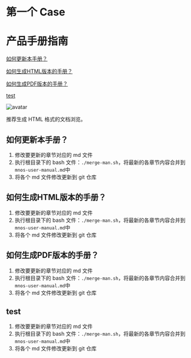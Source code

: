 # 第一个 Case

# 产品手册指南

[如何更新本手册？](#如何更新本手册？)

[如何生成HTML版本的手册？](#如何生成HTML版本的手册？)

[如何生成PDF版本的手册？](#如何生成PDF版本的手册？)

[test](#test)


![avatar](./1.jpeg)

推荐生成 HTML 格式的文档浏览。

## 如何更新本手册？

1. 修改要更新的章节对应的 md 文件
2. 执行根目录下的 bash 文件：`./merge-man.sh`，将最新的各章节内容合并到`mnos-user-manual.md`中
3. 将各个 md 文件修改更新到 git 仓库

## 如何生成HTML版本的手册？

1. 修改要更新的章节对应的 md 文件
2. 执行根目录下的 bash 文件：`./merge-man.sh`，将最新的各章节内容合并到`mnos-user-manual.md`中
3. 将各个 md 文件修改更新到 git 仓库


## 如何生成PDF版本的手册？

1. 修改要更新的章节对应的 md 文件
2. 执行根目录下的 bash 文件：`./merge-man.sh`，将最新的各章节内容合并到`mnos-user-manual.md`中
3. 将各个 md 文件修改更新到 git 仓库

## test

1. 修改要更新的章节对应的 md 文件
2. 执行根目录下的 bash 文件：`./merge-man.sh`，将最新的各章节内容合并到`mnos-user-manual.md`中
3. 将各个 md 文件修改更新到 git 仓库
